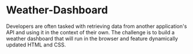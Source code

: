 # Weather-Dashboard
Developers are often tasked with retrieving data from another application's API and using it in the context of their own. The challenge is to build a weather dashboard that will run in the browser and feature dynamically updated HTML and CSS.
